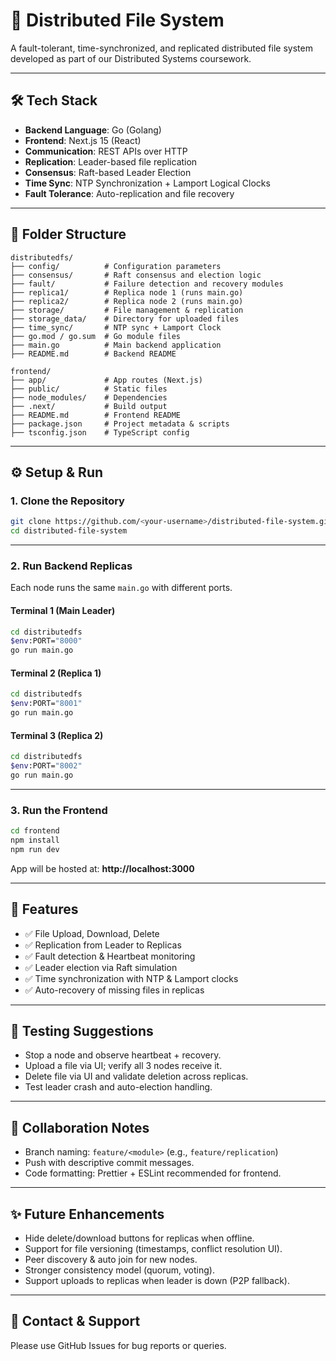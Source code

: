 # 📂 Distributed File System

A fault-tolerant, time-synchronized, and replicated distributed file system developed as part of our Distributed Systems coursework.


---

## 🛠️ Tech Stack

- **Backend Language**: Go (Golang)
- **Frontend**: Next.js 15 (React)
- **Communication**: REST APIs over HTTP
- **Replication**: Leader-based file replication
- **Consensus**: Raft-based Leader Election
- **Time Sync**: NTP Synchronization + Lamport Logical Clocks
- **Fault Tolerance**: Auto-replication and file recovery

---

## 📁 Folder Structure

```
distributedfs/
├── config/          # Configuration parameters
├── consensus/       # Raft consensus and election logic
├── fault/           # Failure detection and recovery modules
├── replica1/        # Replica node 1 (runs main.go)
├── replica2/        # Replica node 2 (runs main.go)
├── storage/         # File management & replication
├── storage_data/    # Directory for uploaded files
├── time_sync/       # NTP sync + Lamport Clock
├── go.mod / go.sum  # Go module files
├── main.go          # Main backend application
├── README.md        # Backend README

frontend/
├── app/             # App routes (Next.js)
├── public/          # Static files
├── node_modules/    # Dependencies
├── .next/           # Build output
├── README.md        # Frontend README
├── package.json     # Project metadata & scripts
├── tsconfig.json    # TypeScript config
```

---

## ⚙️ Setup & Run

### 1. Clone the Repository

```bash
git clone https://github.com/<your-username>/distributed-file-system.git
cd distributed-file-system
```

---

### 2. Run Backend Replicas

Each node runs the same `main.go` with different ports.

#### Terminal 1 (Main Leader)
```bash
cd distributedfs
$env:PORT="8000"
go run main.go
```

#### Terminal 2 (Replica 1)
```bash
cd distributedfs
$env:PORT="8001"
go run main.go
```

#### Terminal 3 (Replica 2)
```bash
cd distributedfs
$env:PORT="8002"
go run main.go
```

---

### 3. Run the Frontend

```bash
cd frontend
npm install
npm run dev
```

App will be hosted at: **http://localhost:3000**

---

## 🧪 Features

- ✅ File Upload, Download, Delete
- ✅ Replication from Leader to Replicas
- ✅ Fault detection & Heartbeat monitoring
- ✅ Leader election via Raft simulation
- ✅ Time synchronization with NTP & Lamport clocks
- ✅ Auto-recovery of missing files in replicas

---

## 🧪 Testing Suggestions

- Stop a node and observe heartbeat + recovery.
- Upload a file via UI; verify all 3 nodes receive it.
- Delete file via UI and validate deletion across replicas.
- Test leader crash and auto-election handling.

---

## 🤝 Collaboration Notes

- Branch naming: `feature/<module>` (e.g., `feature/replication`)
- Push with descriptive commit messages.
- Code formatting: Prettier + ESLint recommended for frontend.

---

## ✨ Future Enhancements

- Hide delete/download buttons for replicas when offline.
- Support for file versioning (timestamps, conflict resolution UI).
- Peer discovery & auto join for new nodes.
- Stronger consistency model (quorum, voting).
- Support uploads to replicas when leader is down (P2P fallback).

---

## 📩 Contact & Support

Please use GitHub Issues for bug reports or queries.


